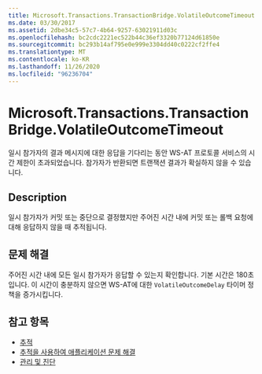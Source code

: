 ```yaml
---
title: Microsoft.Transactions.TransactionBridge.VolatileOutcomeTimeout
ms.date: 03/30/2017
ms.assetid: 2dbe34c5-57c7-4b64-9257-63021911d03c
ms.openlocfilehash: bc2cdc2221ec522b44c36ef3320b77124d61850e
ms.sourcegitcommit: bc293b14af795e0e999e3304dd40c0222cf2ffe4
ms.translationtype: MT
ms.contentlocale: ko-KR
ms.lasthandoff: 11/26/2020
ms.locfileid: "96236704"
---
```

# <a name="microsofttransactionstransactionbridgevolatileoutcometimeout"></a>Microsoft.Transactions.TransactionBridge.VolatileOutcomeTimeout

일시 참가자의 결과 메시지에 대한 응답을 기다리는 동안 WS-AT 프로토콜 서비스의 시간 제한이 초과되었습니다. 참가자가 반환되면 트랜잭션 결과가 확실하지 않을 수 있습니다.  
  
## <a name="description"></a>Description  

 일시 참가자가 커밋 또는 중단으로 결정했지만 주어진 시간 내에 커밋 또는 롤백 요청에 대해 응답하지 않을 때 추적됩니다.  
  
## <a name="troubleshooting"></a>문제 해결  

 주어진 시간 내에 모든 일시 참가자가 응답할 수 있는지 확인합니다. 기본 시간은 180초입니다.  이 시간이 충분하지 않으면 WS-AT에 대한 `VolatileOutcomeDelay` 타이머 정책을 증가시킵니다.  
  
## <a name="see-also"></a>참고 항목

- [추적](index.md)
- [추적을 사용하여 애플리케이션 문제 해결](using-tracing-to-troubleshoot-your-application.md)
- [관리 및 진단](../index.md)
